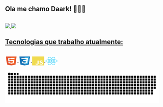 ## Ola me chamo Daark! 👨🏻‍💻

<div align="inline_block"><br/>
  <a href="https://https://github.com/DaarkX">
  <img height="180em" src="https://github-readme-stats.vercel.app/api?username=DaarkX&show_icons=true&theme=algolia&include_all_commits=true&count_private=true"/>
  <img height="180em" src="https://github-readme-stats.vercel.app/api/top-langs/?username=DaarkX&layout=compact&langs_count=7&theme=algolia"/>
</div>

## Tecnologias que trabalho atualmente:

<div style="display: inline_block"><br/>
  <img align="center" alt="HTML" height="30" width="40" src="https://raw.githubusercontent.com/devicons/devicon/master/icons/html5/html5-original.svg">
  <img align="center" alt="CSS" height="30" width="40" src="https://raw.githubusercontent.com/devicons/devicon/master/icons/css3/css3-original.svg">
  <img align="center" alt="JavaScript" height="30" width="40" src="https://raw.githubusercontent.com/devicons/devicon/master/icons/javascript/javascript-plain.svg">
  <img align="center" alt="React" height="30" width="40" src="https://raw.githubusercontent.com/devicons/devicon/master/icons/react/react-original.svg">
</div>

![Snake animation](https://github.com/DaarkX/DaarkX/blob/output/github-contribution-grid-snake.svg)
